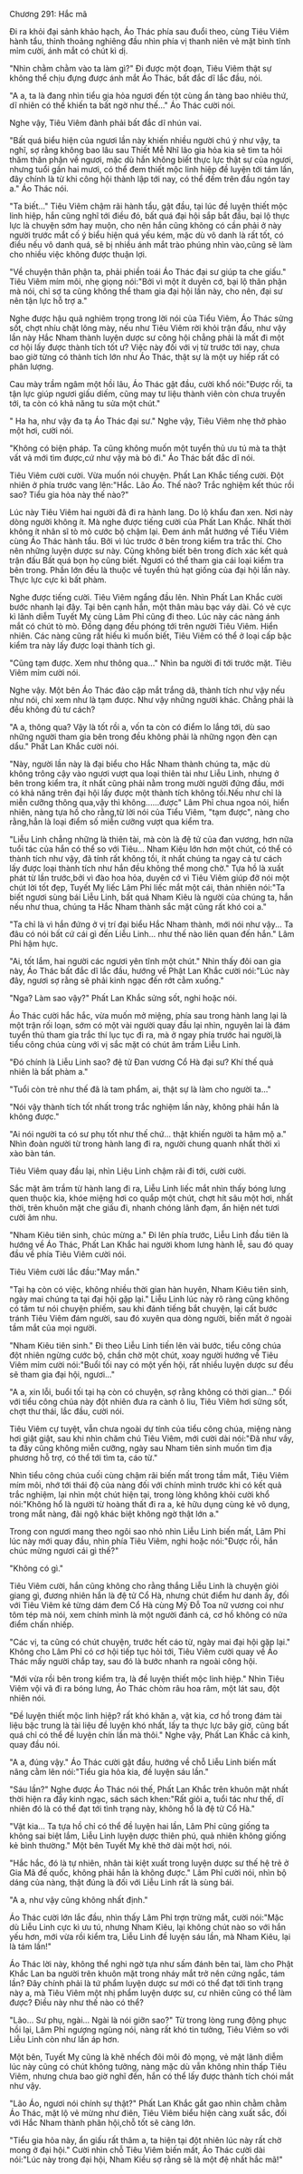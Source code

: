




Chương 291: Hắc mã


Đi ra khỏi đại sảnh khảo hạch, Áo Thác phía sau đuổi theo, cùng Tiêu Viêm hành tẩu, thỉnh thoảng nghiêng đầu nhìn phía vị thanh niên vẻ mặt bình tĩnh mỉm cười, ánh mắt có chút kì dị.

"Nhìn chằm chằm vào ta làm gì?" Đi được một đoạn, Tiêu Viêm thật sự không thể chịu đựng được ánh mắt Áo Thác, bất đắc dĩ lắc đầu, nói.

"A a, ta là đang nhìn tiểu gia hỏa ngươi đến tột cùng ẩn tàng bao nhiêu thứ, dĩ nhiên có thể khiến ta bất ngờ như thế..." Áo Thác cười nói.

Nghe vậy, Tiêu Viêm đành phải bất đắc dĩ nhún vai.

"Bất quá biểu hiện của ngươi lần này khiến nhiều người chú ý như vậy, ta nghĩ, sợ rằng không bao lâu sau Thiết Mễ Nhĩ lão gia hỏa kia sẽ tìm ta hỏi thăm thân phận về ngươi, mặc dù hắn không biết thực lực thật sự của ngươi, nhưng tuổi gần hai mươi, có thể đem thiết mộc linh hiệp đề luyện tới tám lần, đây chính là từ khi công hội thành lập tới nay, có thể đếm trên đầu ngón tay a." Áo Thác nói.

"Ta biết..." Tiêu Viêm chậm rãi hành tẩu, gật đầu, tại lúc đề luyện thiết mộc linh hiệp, hắn cũng nghĩ tới điều đó, bất quá đại hội sắp bắt đầu, bại lộ thực lực là chuyện sớm hay muộn, cho nên hắn cũng không có cần phải ở này người trước mắt cố ý biểu hiện quá yếu kém, mặc dù vô danh là rất tốt, có điều nếu vô danh quá, sẽ bị nhiều ánh mắt trào phúng nhìn vào,cũng sẽ làm cho nhiều việc không được thuận lợi.

"Về chuyện thân phận ta, phải phiền toái Áo Thác đại sư giúp ta che giấu." Tiêu Viêm mím môi, nhẹ giọng nói:"Bởi vì một ít duyên cớ, bại lộ thân phận mà nói, chỉ sợ ta cũng không thể tham gia đại hội lần này, cho nên, đại sư nên tận lực hỗ trợ a."

Nghe được hậu quả nghiêm trọng trong lời nói của Tiểu Viêm, Áo Thác sửng sốt, chợt nhíu chặt lông mày, nếu như Tiêu Viêm rời khỏi trận đấu, như vậy lần này Hắc Nham thành luyện dược sư công hội chẳng phải là mất đi một cơ hội lấy được thành tích tốt ư? Việc này đối với vị từ trước tới nay, chưa bao giờ từng có thành tích lớn như Áo Thác, thật sự là một uy hiếp rất có phân lượng.

Cau mày trầm ngâm một hồi lâu, Áo Thác gật đầu, cười khổ nói:"Được rồi, ta tận lực giúp ngươi giấu diếm, cũng may tư liệu thành viên còn chưa truyền tới, ta còn có khả năng tu sửa một chút."

" Ha ha, như vậy đa tạ Áo Thác đại sư." Nghe vậy, Tiêu Viêm nhẹ thở phào một hơi, cười nói.

"Không có biện pháp. Ta cũng không muốn một tuyển thủ ưu tú mà ta thật vất vả mới tìm được,cứ như vậy mà bỏ đi." Áo Thác bất đắc dĩ nói.

Tiêu Viêm cười cười. Vừa muốn nói chuyện. Phất Lan Khắc tiếng cười. Đột nhiên ở phía trước vang lên:"Hắc. Lão Áo. Thế nào? Trắc nghiệm kết thúc rồi sao? Tiểu gia hỏa này thế nào?"

Lúc này Tiêu Viêm hai người đã đi ra hành lang. Do lộ khẩu đan xen. Nơi này dòng người không ít. Mà nghe được tiếng cười của Phất Lan Khắc. Nhất thời không ít nhân sĩ tò mò cước bộ chậm lại. Đem ánh mắt hướng về Tiểu Viêm cùng Áo Thác hành tẩu. Bởi vì lúc trước ở bên trong kiểm tra trắc thí. Cho nên những luyện dược sư này. Cũng không biết bên trong đích xác kết quả trận đấu Bất quá bọn họ cũng biết. Ngươi có thể tham gia cái loại kiểm tra bên trong. Phần lớn đều là thuộc về tuyển thủ hạt giống của đại hội lần này. Thực lực cực kì bất phàm.

Nghe được tiếng cười. Tiêu Viêm ngẩng đầu lên. Nhìn Phất Lan Khắc cười bước nhanh lại đây. Tại bên cạnh hắn, một thân màu bạc váy dài. Có vẻ cực kì lãnh diễm Tuyết Mỵ cùng Lâm Phỉ cũng đi theo. Lúc này các nàng ánh mắt có chút tò mò. Đồng dạng đều phóng tới trên người Tiêu Viêm. Hiển nhiên. Các nàng cũng rất hiếu kì muốn biết, Tiêu Viêm có thể ở loại cấp bậc kiểm tra này lấy được loại thành tích gì.

"Cũng tạm được. Xem như thông qua..." Nhìn ba người đi tới trước mặt. Tiêu Viêm mỉm cười nói.

Nghe vậy. Một bên Áo Thác đảo cặp mắt trắng dã, thành tích như vậy nếu như nói, chỉ xem như là tạm được. Như vậy những người khác. Chẳng phải là đều không đủ tư cách?

"A a, thông qua? Vậy là tốt rồi a, vốn ta còn có điểm lo lắng tới, dù sao những người tham gia bên trong đều không phải là những ngọn đèn cạn dẩu." Phất Lan Khắc cười nói.

"Này, người lần này là đại biểu cho Hắc Nham thành chúng ta, mặc dù không trông cậy vào ngươi vượt qua loại thiên tài như Liễu Linh, nhưng ở bên trong kiểm tra, ít nhất cũng phải nằm trong mười người đứng đầu, mới có khả năng trên đại hội lấy được một thành tích không tồi.Nếu như chỉ là miễn cưỡng thông qua,vậy thì không......được" Lâm Phỉ chua ngoa nói, hiển nhiên, nàng tựa hồ cho rằng,từ lời nói của Tiểu Viêm, "tạm được", nàng cho rằng,hẳn là loại điểm số miễn cưỡng vượt qua kiểm tra.

"Liễu Linh chẳng những là thiên tài, mà còn là đệ tử của đan vương, hơn nữa tuổi tác của hắn có thể so với Tiêu... Nham Kiêu lớn hơn một chút, có thể có thành tích như vậy, đã tính rất không tồi, ít nhất chúng ta ngay cả tư cách lấy được loại thành tích như hắn đều không thể mong chờ." Tựa hồ là xuất phát từ lần trước,bởi vì đào hoa hỏa, duyên cớ vì Tiêu Viêm giúp đỡ nói một chút lời tốt đẹp, Tuyết Mỵ liếc Lâm Phỉ liếc mắt một cái, thản nhiên nói:"Ta biết ngươi sùng bái Liễu Linh, bất quá Nham Kiêu là người của chúng ta, hắn nếu như thua, chúng ta Hắc Nham thành sắc mặt cũng rất khó coi a."

"Ta chỉ là vì hắn đứng ở vị trí đại biểu Hắc Nham thành, mới nói như vậy... Ta đâu có nói bất cứ cái gì đến Liễu Linh... như thế nào liên quan đến hắn." Lâm Phỉ hậm hực.

"Ai, tốt lắm, hai người các ngươi yên tĩnh một chút." Nhìn thấy đôi oan gia này, Áo Thác bất đắc dĩ lắc đầu, hướng về Phật Lan Khắc cười nói:"Lúc này đây, ngươi sợ rằng sẽ phải kinh ngạc đến rớt cằm xuống."

"Nga? Làm sao vậy?" Phất Lan Khắc sửng sốt, nghi hoặc nói.

Áo Thác cười hắc hắc, vừa muốn mở miệng, phía sau trong hành lang lại là một trận rối loạn, sớm có một vài người quay đầu lại nhìn, nguyên lai là đám tuyển thủ tham gia trắc thí lục tục đi ra, mà ở ngay phía trước hai người,là tiểu công chúa cùng với vị sắc mặt có chút âm trầm Liễu Linh.

"Đó chính là Liễu Linh sao? đệ tử Đan vương Cổ Hà đại sư? Khí thế quả nhiên là bất phàm a."

"Tuổi còn trẻ như thế đã là tam phẩm, ai, thật sự là làm cho người ta..."

"Nói vậy thành tích tốt nhất trong trắc nghiệm lần này, không phải hắn là không được."

"Ai nói người ta có sư phụ tốt như thế chứ... thật khiến người ta hâm mộ a." Nhìn đoàn người từ trong hành lang đi ra, người chung quanh nhất thời xì xào bàn tán.

Tiêu Viêm quay đầu lại, nhìn Liệu Linh chậm rãi đi tới, cười cười.

Sắc mặt âm trầm từ hành lang đi ra, Liễu Linh liếc mắt nhìn thấy bóng lưng quen thuộc kia, khóe miệng hơi co quắp một chút, chợt hít sâu một hơi, nhất thời, trên khuôn mặt che giấu đi, nhanh chóng lãnh đạm, ẩn hiện nét tươi cười âm nhu.

"Nham Kiêu tiên sinh, chúc mừng a." Đi lên phía trước, Liễu Linh đầu tiên là hướng về Áo Thác, Phất Lan Khắc hai người khom lưng hành lễ, sau đó quay đầu về phía Tiêu Viêm cười nói.

Tiêu Viêm cười lắc đầu:"May mắn."

"Tại hạ còn có việc, không nhiều thời gian hàn huyên, Nham Kiêu tiên sinh, ngày mai chúng ta tại đại hội gặp lại." Liễu Linh lúc này rõ ràng cũng không có tâm tư nói chuyện phiếm, sau khi đánh tiếng bắt chuyện, lại cất bước tránh Tiêu Viêm đám người, sau đó xuyên qua dòng người, biến mất ở ngoài tầm mắt của mọi người.

"Nham Kiêu tiên sinh." Đi theo Liễu Linh tiến lên vài bước, tiểu công chúa đột nhiên ngừng cước bộ, chần chờ một chút, xoay người hướng về Tiêu Viêm mỉm cười nói:"Buổi tối nay có một yến hội, rất nhiều luyện dược sư đều sẽ tham gia đại hội, ngươi..."

"A a, xin lỗi, buổi tối tại hạ còn có chuyện, sợ rằng không có thời gian..." Đối với tiểu công chúa này đột nhiên đưa ra cành ô liu, Tiêu Viêm hơi sửng sốt, chợt thư thái, lắc đầu, cười nói.

Tiêu Viêm cự tuyệt, vẫn chưa ngoài dự tính của tiểu công chúa, miệng nàng hơi giật giật, sau khi nhìn chăm chú Tiêu Viêm, mới cười dài nói:"Đã như vầy, ta đây cũng không miễn cưỡng, ngày sau Nham tiên sinh muốn tìm địa phương hỗ trợ, có thể tới tìm ta, cáo từ."

Nhìn tiểu công chúa cuối cùng chậm rãi biến mất trong tầm mắt, Tiêu Viêm mím môi, nhớ tới thái độ của nàng đối với chính mình trước khi có kết quả trắc nghiệm, lại nhìn một chút hiện tại, trong lòng không khỏi cười khổ nói:"Không hổ là người từ hoàng thất đi ra a, kẻ hữu dụng cùng kẻ vô dụng, trong mắt nàng, đãi ngộ khác biệt không ngờ thật lớn a."

Trong con ngươi mang theo ngôi sao nhỏ nhìn Liễu Linh biến mất, Lâm Phỉ lúc này mới quay đầu, nhìn phía Tiêu Viêm, nghi hoặc nói:"Được rồi, hắn chúc mừng ngươi cái gì thế?"

"Không có gì."

Tiêu Viêm cười, hắn cũng không cho rằng thắng Liễu Linh là chuyện giỏi giang gì, đương nhiên hắn là đệ tử Cổ Hà, nhưng chút điểm hư danh ấy, đối với Tiêu Viêm kẻ từng dám đem Cổ Hà cùng Mỹ Đỗ Toa nữ vương coi như tôm tép mà nói, xem chính mình là một người đánh cá, cơ hồ không có nửa điểm chấn nhiếp.

"Các vị, ta cũng có chút chuyện, trước hết cáo từ, ngày mai đại hội gặp lại." Không cho Lâm Phỉ có cơ hội tiếp tục hỏi tới, Tiêu Viêm cười quay về Áo Thác mấy người chắp tay, sau đó là bước nhanh ra ngoài công hội.

"Mới vừa rồi bên trong kiểm tra, là đề luyện thiết mộc linh hiệp." Nhìn Tiêu Viêm vội vã đi ra bóng lưng, Áo Thác chòm râu hoa râm, một lát sau, đột nhiên nói.

"Đề luyện thiết mộc linh hiệp? rất khó khăn a, vật kia, cơ hồ trong đám tài liệu bậc trung là tài liệu đề luyện khó nhất, lấy ta thực lực bây giờ, cũng bất quá chỉ có thể đề luyện chín lần mà thôi." Nghe vậy, Phất Lan Khắc cả kinh, quay đầu nói.

"A a, đúng vậy." Áo Thác cười gật đầu, hướng về chỗ Liễu Linh biến mất nâng cằm lên nói:"Tiểu gia hỏa kia, đề luyện sáu lần."

"Sáu lần?" Nghe được Áo Thác nói thế, Phất Lan Khắc trên khuôn mặt nhất thời hiện ra đầy kinh ngạc, sách sách khen:"Rất giỏi a, tuổi tác như thế, dĩ nhiên đó là có thể đạt tới tình trạng này, không hổ là đệ tử Cổ Hà."

"Vật kia... Ta tựa hồ chỉ có thể đề luyện hai lần, Lâm Phỉ cũng giống ta không sai biệt lắm, Liễu Linh luyện dược thiên phú, quả nhiên không giống kẻ bình thường." Một bên Tuyết Mỵ khẽ thở dài một hơi, nói.

"Hắc hắc, đó là tự nhiên, nhân tài kiệt xuất trong luyện dược sư thế hệ trẻ ở Gia Mã đế quốc, không phải hắn là không được." Lâm Phỉ cười nói, nhìn bộ dáng của nàng, thật đúng là đối với Liễu Linh rất là sùng bái.

"A a, như vậy cũng không nhất định."

Áo Thác cười lớn lắc đầu, nhìn thấy Lâm Phỉ trợn trừng mắt, cười nói:"Mặc dù Liễu Linh cực kì ưu tú, nhưng Nham Kiêu, lại không chút nào so với hắn yếu hơn, mới vừa rồi kiểm tra, Liễu Linh đề luyện sáu lần, mà Nham Kiêu, lại là tám lần!"

Áo Thác lời này, không thể nghi ngờ tựa như sấm đánh bên tai, làm cho Phật Khắc Lan ba người trên khuôn mặt trong nháy mắt trở nên cứng ngắc, tám lần? Đây chính phải là tứ phẩm luyện dược sư mới có thể đạt tới tình trạng này a, mà Tiêu Viêm một nhị phẩm luyện dược sư, cư nhiên cũng có thể làm được? Điều này như thế nào có thể?

"Lão... Sư phụ, ngài... Ngài là nói giỡn sao?" Từ trong lòng rung động phục hồi lại, Lâm Phỉ ngượng ngùng nói, nàng rất khó tin tưởng, Tiêu Viêm so với Liễu Linh còn như lấn áp hơn.

Một bên, Tuyết Mỵ cũng là khẽ nhếch đôi môi đỏ mọng, vẻ mặt lãnh diễm lúc này cũng có chút không tưởng, nàng mặc dù vẫn không nhìn thấp Tiêu Viêm, nhưng chưa bao giờ nghĩ đến, hắn có thể lấy được thành tích chói mắt như vậy.

"Lão Áo, ngươi nói chính sự thật?" Phất Lan Khắc gắt gao nhìn chằm chằm Áo Thác, mặt lộ vẻ mừng như điên, Tiêu Viêm biểu hiện càng xuất sắc, đối với Hắc Nham thành phân hội,chỗ tốt sẽ càng lớn.

"Tiểu gia hỏa này, ẩn giấu rất thâm a, ta hiện tại đột nhiên lúc này rất chờ mong ở đại hội." Cười nhìn chỗ Tiêu Viêm biến mất, Áo Thác cười dài nói:"Lúc này trong đại hội, Nham Kiều sợ rằng sẽ là một đệ nhất hắc mã!"




